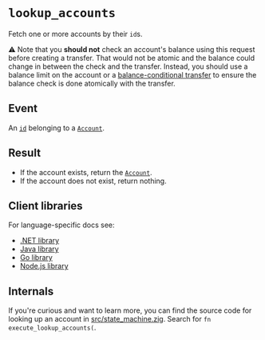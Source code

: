 # `lookup_accounts`

Fetch one or more accounts by their `id`s.

⚠️ Note that you **should not** check an account's balance using this request before creating a
transfer. That would not be atomic and the balance could change in between the check and the
transfer. Instead, you should use a balance limit on the account or a
[balance-conditional transfer](../../develop/recipes/balance-conditional-transfers.md) to ensure the
balance check is done atomically with the transfer.

## Event

An [`id`](../account.md#id) belonging to a [`Account`](../account.md).

## Result

- If the account exists, return the [`Account`](../account.md).
- If the account does not exist, return nothing.

## Client libraries

For language-specific docs see:

* [.NET library](/src/clients/dotnet/README.md#account-lookup)
* [Java library](/src/clients/java/README.md#account-lookup)
* [Go library](/src/clients/go/README.md#account-lookup)
* [Node.js library](/src/clients/node/README.md#account-lookup)

## Internals

If you're curious and want to learn more, you can find the source code
for looking up an account in
[src/state_machine.zig](https://github.com/tigerbeetle/tigerbeetle/blob/main/src/state_machine.zig). Search
for `fn execute_lookup_accounts(`.
